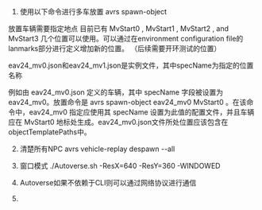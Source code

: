 1. 使用以下命令进行多车放置
avrs spawn-object

放置车辆需要指定地点
目前已有 MvStart0 , MvStart1 , MvStart2 , and MvStart3 几个位置可以使用。可以通过在environment configuration file的lanmarks部分进行定义增加新的位置。
（后续需要开环测试的位置）

eav24_mv0.json和eav24_mv1.json是实例文件，其中specName为指定的位置名称

例如由 eav24_mv0.json 定义的车辆，其中 specName 字段被设置为 eav24_mv0。放置命令是 avrs spawn-object eav24_mv0 MvStart0 。在该命令中，eav24_mv0 指定应使用其 specName 设置为此值的配置文件，并且车辆应在 MvStart0 地标处生成。eav24_mv0.json文件所处位置应该包含在objectTemplatePaths中。 

2. 清楚所有NPC
avrs vehicle-replay despawn --all

3. 窗口模式
./Autoverse.sh -ResX=640 -ResY=360 -WINDOWED

4. Autoverse如果不依赖于CLI则可以通过网络协议进行通信
   

5. 